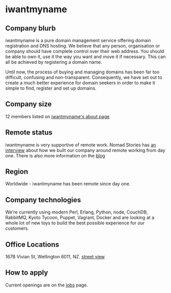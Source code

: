 # iwantmyname

## Company blurb

iwantmyname is a pure domain management service offering domain registration and DNS hosting.
We believe that any person, organisation or company should have complete control over their web address. You should be able to own it, use it the way you want and move it if necessary. This can all be achieved by registering a domain name.

Until now, the process of buying and managing domains has been far too difficult, confusing and non-transparent. Consequently, we have set out to create a much better experience for domain seekers in order to make it simple to find, register and set up domains.

## Company size

12 members listed on [iwantmyname's about page](https://iwantmyname.com/about)

## Remote status

iwantmyname is very supportive of remote work. Nomad Stories has [an interview](https://nomadlist.com/stories/iwantmyname-works-remotely) about how we built our company around remote working from day one. There is also more information on the [blog](https://iwantmyname.com/blog/2014/05/culture-at-iwmn-part-two.html)

## Region

Worldwide - iwantmyname has been remote since day one.

## Company technologies

We're currently using modern Perl, Erlang, Python, node, CouchDB, RabbitMQ, Kyoto Tycoon, Puppet, Vagrant, Docker and are looking at a whole lot of new toys to build the best possible experience for our customers.

## Office Locations

167B Vivian St, Wellington 6011, NZ. [street view](https://www.google.com/maps/preview#!q=167+Vivian+St&data=!1m8!1m3!1d3!2d174.774182!3d-41.294553!2m2!1f233.46!2f102.15!4f75!2m4!1e1!2m2!1sCT-0ePfA5A3F3GKEoOX9sQ!2e0!4m15!2m14!1m13!1s0x6d38afd86ffac675%3A0xa1a853e42fca0b80!3m8!1m3!1d429156!2d-117.1089785!3d32.8245525!3m2!1i1024!2i768!4f13.1!4m2!3d-41.2946876!4d174.7740194&fid=5)

## How to apply

Current openings are on the [jobs](https://iwantmyname.com/jobs) page.
